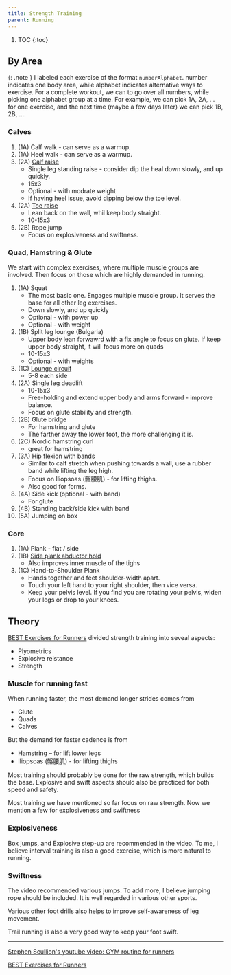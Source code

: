 ```yaml
---
title: Strength Training
parent: Running
---
```


1. TOC
{:toc}

## By Area

{: .note }
I labeled each exercise of the format `numberAlphabet`.  number indicates one body area, while alphabet indicates alternative ways to exercise. For a complete workout, we can to go over all numbers, while picking one alphabet group at a time. For example, we can pick 1A, 2A, ... for one exercise, and the next time (maybe a few days later) we can pick 1B, 2B, ....

### Calves

1. (1A) Calf walk - can serve as a warmup.
1. (1A) Heel walk - can serve as a warmup.
1. (2A) [Calf raise](https://www.youtube.com/watch?v=c5Kv6-fnTj8)
    * Single leg standing raise - consider dip the heal down slowly, and up quickly.
    * 15x3
    * Optional - with modrate weight
    * If having heel issue, avoid dipping below the toe level.
1. (2A) [Toe raise](https://www.youtube.com/watch?v=VzIcGAgBiaM)
    * Lean back on the wall, whil keep body straight.
    * 10-15x3
1. (2B) Rope jump
    * Focus on explosiveness and swiftness.

### Quad, Hamstring & Glute

We start with complex exercises, where multiple muscle groups are involved. Then focus on those which are highly demanded in running.

1. (1A) Squat
    * The most basic one. Engages multiple muscle group. It serves the base for all other leg exercises.
    * Down slowly, and up quickly
    * Optional - with  power up
    * Optional - with weight
1. (1B) Split leg lounge (Bulgaria)
    * Upper body lean forwawrd with a fix angle to focus on glute. If keep upper body straight, it will focus more on quads
    * 10-15x3
    * Optional - with weights
1. (1C) [Lounge circuit](https://youtu.be/SnNlrFcXjVU?t=227)
    * 5-8 each side
1. (2A) Single leg deadlift
    * 10-15x3
    * Free-holding and extend upper body and arms forward - improve balance.
    * Focus on glute stability and strength.
1. (2B) Glute bridge
    * For hamstring and glute
    * The farther away the lower foot, the more challenging it is.
1. (2C) Nordic hamstring curl
    * great for hamstring
1. (3A) Hip flexion with bands
    * Similar to calf stretch when pushing towards a wall, use a rubber band while lifting the leg high.
    * Focus on Iliopsoas (髂腰肌) - for lifting thighs.
    * Also good for forms.
1. (4A) Side kick (optional - with band)
    * For glute
1. (4B) Standing back/side kick with band
1. (5A) Jumping on box

### Core

1. (1A) Plank - flat / side
1. (1B) [Side plank abductor hold](https://youtu.be/SnNlrFcXjVU?t=488)
    * Also improves inner muscle of the tighs
1. (1C) Hand-to-Shoulder Plank
    * Hands together and feet shoulder-width apart.
    * Touch your left hand to your right shoulder, then vice versa.
    * Keep your pelvis level. If you find you are rotating your pelvis, widen your legs or drop to your knees.

## Theory

[BEST Exercises for Runners](https://youtu.be/GcZJhNi2yOM?si=lOzsqXmWts7HvHCt) divided strength training into seveal aspects:

* Plyometrics
* Explosive reistance
* Strength

### Muscle for running fast

When running faster, the most demand longer strides comes from

* Glute
* Quads
* Calves

But the demand for faster cadence is from

* Hamstring – for lift lower legs
* Iliopsoas (髂腰肌) - for lifting thighs

Most training should probably be done for the raw strength, which builds the base. Explosive and swift aspects should also be practiced for both speed and safety.

Most training we have mentioned so far focus on raw strength. Now we mention a few for explosiveness and swiftness

### Explosiveness

Box jumps, and Explosive step-up are recommended in the video. To me, I believe interval training is also a good exercise, which is more natural to running.

### Swiftness

The video recommended various jumps. To add more, I believe jumping rope should be included. It is well regarded in various other sports.

Various other foot drills also helps to improve self-awareness of leg movement.

Trail running is also a very good way to keep your foot swift.

---

[Stephen Scullion's youtube video: GYM routine for runners](https://youtu.be/SnNlrFcXjVU?si=jZTqNn0CksOiQkXD)

[BEST Exercises for Runners](https://youtu.be/GcZJhNi2yOM?si=lOzsqXmWts7HvHCt)
